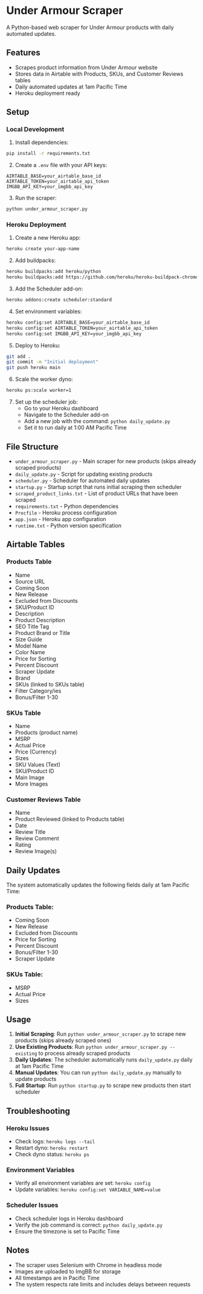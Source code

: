 # Under Armour Scraper

A Python-based web scraper for Under Armour products with daily automated updates.

## Features

- Scrapes product information from Under Armour website
- Stores data in Airtable with Products, SKUs, and Customer Reviews tables
- Daily automated updates at 1am Pacific Time
- Heroku deployment ready

## Setup

### Local Development

1. Install dependencies:
```bash
pip install -r requirements.txt
```

2. Create a `.env` file with your API keys:
```
AIRTABLE_BASE=your_airtable_base_id
AIRTABLE_TOKEN=your_airtable_api_token
IMGBB_API_KEY=your_imgbb_api_key
```

3. Run the scraper:
```bash
python under_armour_scraper.py
```

### Heroku Deployment

1. Create a new Heroku app:
```bash
heroku create your-app-name
```

2. Add buildpacks:
```bash
heroku buildpacks:add heroku/python
heroku buildpacks:add https://github.com/heroku/heroku-buildpack-chrome-for-testing
```

3. Add the Scheduler add-on:
```bash
heroku addons:create scheduler:standard
```

4. Set environment variables:
```bash
heroku config:set AIRTABLE_BASE=your_airtable_base_id
heroku config:set AIRTABLE_TOKEN=your_airtable_api_token
heroku config:set IMGBB_API_KEY=your_imgbb_api_key
```

5. Deploy to Heroku:
```bash
git add .
git commit -m "Initial deployment"
git push heroku main
```

6. Scale the worker dyno:
```bash
heroku ps:scale worker=1
```

7. Set up the scheduler job:
   - Go to your Heroku dashboard
   - Navigate to the Scheduler add-on
   - Add a new job with the command: `python daily_update.py`
   - Set it to run daily at 1:00 AM Pacific Time

## File Structure

- `under_armour_scraper.py` - Main scraper for new products (skips already scraped products)
- `daily_update.py` - Script for updating existing products
- `scheduler.py` - Scheduler for automated daily updates
- `startup.py` - Startup script that runs initial scraping then scheduler
- `scraped_product_links.txt` - List of product URLs that have been scraped
- `requirements.txt` - Python dependencies
- `Procfile` - Heroku process configuration
- `app.json` - Heroku app configuration
- `runtime.txt` - Python version specification

## Airtable Tables

### Products Table
- Name
- Source URL
- Coming Soon
- New Release
- Excluded from Discounts
- SKU/Product ID
- Description
- Product Description
- SEO Title Tag
- Product Brand or Title
- Size Guide
- Model Name
- Color Name
- Price for Sorting
- Percent Discount
- Scraper Update
- Brand
- SKUs (linked to SKUs table)
- Filter Category/ies
- Bonus/Filter 1-30

### SKUs Table
- Name
- Products (product name)
- MSRP
- Actual Price
- Price (Currency)
- Sizes
- SKU Values (Text)
- SKU/Product ID
- Main Image
- More Images

### Customer Reviews Table
- Name
- Product Reviewed (linked to Products table)
- Date
- Review Title
- Review Comment
- Rating
- Review Image(s)

## Daily Updates

The system automatically updates the following fields daily at 1am Pacific Time:

### Products Table:
- Coming Soon
- New Release
- Excluded from Discounts
- Price for Sorting
- Percent Discount
- Bonus/Filter 1-30
- Scraper Update

### SKUs Table:
- MSRP
- Actual Price
- Sizes

## Usage

1. **Initial Scraping**: Run `python under_armour_scraper.py` to scrape new products (skips already scraped ones)
2. **Use Existing Products**: Run `python under_armour_scraper.py --existing` to process already scraped products
3. **Daily Updates**: The scheduler automatically runs `daily_update.py` daily at 1am Pacific Time
4. **Manual Updates**: You can run `python daily_update.py` manually to update products
5. **Full Startup**: Run `python startup.py` to scrape new products then start scheduler

## Troubleshooting

### Heroku Issues
- Check logs: `heroku logs --tail`
- Restart dyno: `heroku restart`
- Check dyno status: `heroku ps`

### Environment Variables
- Verify all environment variables are set: `heroku config`
- Update variables: `heroku config:set VARIABLE_NAME=value`

### Scheduler Issues
- Check scheduler logs in Heroku dashboard
- Verify the job command is correct: `python daily_update.py`
- Ensure the timezone is set to Pacific Time

## Notes

- The scraper uses Selenium with Chrome in headless mode
- Images are uploaded to ImgBB for storage
- All timestamps are in Pacific Time
- The system respects rate limits and includes delays between requests 